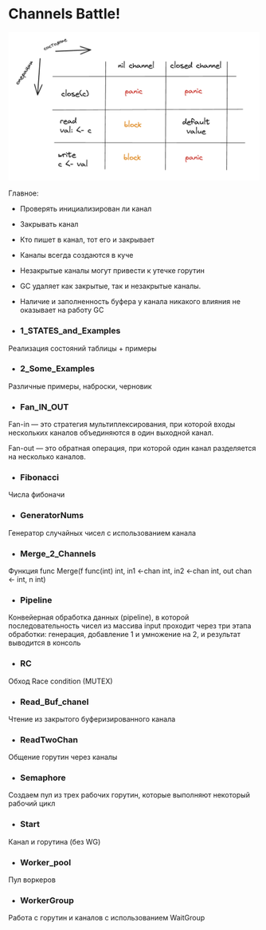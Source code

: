 # Channels Battle!

![alt text](states.png)



Главное:

- Проверять инициализирован ли канал

- Закрывать канал 

- Кто пишет в канал, тот его и закрывает

- Каналы всегда создаются в куче

- Незакрытые каналы могут привести к утечке горутин

- GC удаляет как закрытые, так и незакрытые каналы. 

- Наличие и заполненность буфера у канала никакого влияния не оказывает на работу GC




- ### 1_STATES_and_Examples

Реализация состояний таблицы + примеры

- ### 2_Some_Examples

Различные примеры, наброски, черновик

- ### Fan_IN_OUT

Fan-in — это стратегия мультиплексирования, при которой входы нескольких каналов объединяются в один выходной канал. 

Fan-out — это обратная операция, при которой один канал разделяется на несколько каналов.

- ### Fibonacci

Числа фибоначи

- ### GeneratorNums
 
Генератор случайных чисел с использованием канала

- ### Merge_2_Channels

Функция func Merge(f func(int) int, in1 <-chan int, in2 <-chan int, out chan <- int, n int)


- ### Pipeline

Конвейерная обработка данных (pipeline), в которой последовательность чисел из массива input проходит через три этапа обработки: генерация, добавление 1 и умножение на 2, и результат выводится в консоль

- ### RC 

Обход Race condition (MUTEX)

- ### Read_Buf_chanel

Чтение из закрытого буферизированного канала 

- ### ReadTwoChan

Общение горутин через каналы

- ### Semaphore

Создаем пул из трех рабочих горутин, которые выполняют некоторый рабочий цикл

- ### Start

Канал и горутина (без WG)

- ### Worker_pool

Пул воркеров

- ### WorkerGroup

Работа с горутин и каналов с использованием WaitGroup






